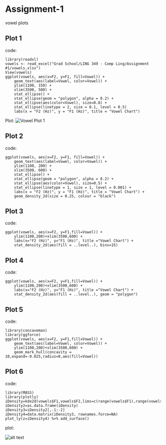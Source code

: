 

# Assignment-1
vowel plots

## Plot 1
code:
```
library(readxl)
vowels <- read_excel("Grad School/LING 349 - Comp Ling/Assignment #1/vowels.xlsx")
View(vowels)
ggplot(vowels, aes(x=F2, y=F1, fill=Vowel)) +
    geom_text(aes(label=Vowel, color=Vowel)) + 
    ylim(1100, 150) +
    xlim(3500, 500) +
    stat_ellipse() +
    stat_ellipse(geom = "polygon", alpha = 0.2) +
    stat_ellipse(aes(color=Vowel), size=0.8) +
    stat_ellipse(linetype = 2, size = 0.1, level = 0.5)
    labs(x = "F2 (Hz)", y = "F1 (Hz)", title = "Vowel Chart")
```
Plot:
![Vowel Plot 1](https://github.com/user-attachments/assets/05887fb6-be81-4799-8293-4e8270a55cc3)

## Plot 2
code:
```
ggplot(vowels, aes(x=F2, y=F1, fill=Vowel)) +
    geom_text(aes(label=Vowel, color=Vowel)) + 
    ylim(1100, 200) +
    xlim(3500, 600) +
    stat_ellipse() +
    stat_ellipse(geom = "polygon", alpha = 0.2) +
    stat_ellipse(aes(color=Vowel), size=0.5) +
    stat_ellipse(linetype = 1, size = 1, level = 0.001) + 
    labs(x = "F2 (Hz)", y = "F1 (Hz)", title = "Vowel Chart") + 
    geom_density_2d(size = 0.25, colour = "black")
```

## Plot 3
code:
```
ggplot(vowels, aes(x=F2, y=F1,fill=Vowel)) + 
    ylim(1100,200)+xlim(3500,600) + 
    labs(x="F2 (Hz)", y="F1 (Hz)", title ="Vowel Chart") + 
    stat_density_2d(aes(fill = ..level..), bins=15)
```

## Plot 4
code:
```
ggplot(vowels, aes(x=F2, y=F1,fill=Vowel)) + 
    ylim(1100,200)+xlim(3500,600) + 
    labs(x="F2 (Hz)", y="F1 (Hz)", title ="Vowel Chart") + 
    stat_density_2d(aes(fill = ..level..), geom = "polygon")
```

## Plot 5
code:
```
library(concaveman)
library(ggforce)
ggplot(vowels, aes(x=F2, y=F1,fill=Vowel)) +
    geom_text(aes(label=Vowel, color=Vowel)) +
    ylim(1100,200)+xlim(3500,600) +
    geom_mark_hull(concavity = 10,expand=-0.025,radius=0,aes(fill=Vowel))
```

## Plot 6
code:
```
library(MASS)
library(plotly)
iDensity=kde2d(vowels$F1,vowels$F2,lims=c(range(vowels$F1),range(vowels$F2)))
iDensity2=as.data.frame(iDensity)
iDensity3=iDensity2[,-1:-2]
iDensity4=data.matrix(iDensity3, rownames.force=NA)
plot_ly(z=iDensity4) %>% add_surface()
```
plot:

![alt text]([http://url/to/img.png](https://github.com/zabub/Assignment-1/blob/main/Vowel%20Plot%201.svg))






